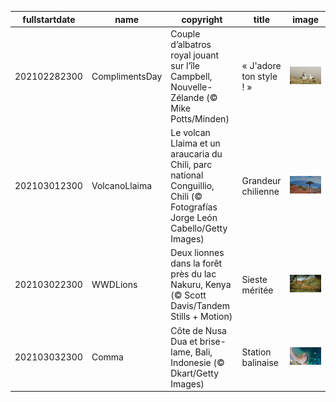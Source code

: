 |fullstartdate|name|copyright|title|image|
|--|--|--|--|--|
202102282300|ComplimentsDay|Couple d’albatros royal jouant sur l’île Campbell, Nouvelle-Zélande (© Mike Potts/Minden)|« J'adore ton style ! »|![](/fr-FR/2021/03/202102282300ComplimentsDay.jpg)|
202103012300|VolcanoLlaima|Le volcan Llaima et un araucaria du Chili, parc national Conguillio, Chili (© Fotografías Jorge León Cabello/Getty Images)|Grandeur chilienne|![](/fr-FR/2021/03/202103012300VolcanoLlaima.jpg)|
202103022300|WWDLions|Deux lionnes dans la forêt près du lac Nakuru, Kenya (© Scott Davis/Tandem Stills + Motion)|Sieste méritée|![](/fr-FR/2021/03/202103022300WWDLions.jpg)|
202103032300|Comma|Côte de Nusa Dua et brise-lame, Bali, Indonesie (© Dkart/Getty Images)|Station balinaise|![](/fr-FR/2021/03/202103032300Comma.jpg)|
